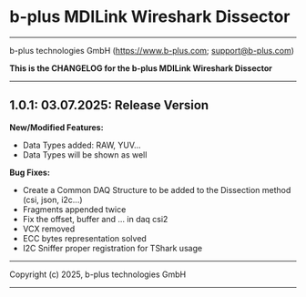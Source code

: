 # b-plus MDILink Wireshark Dissector

__ __  

b-plus technologies GmbH (<https://www.b-plus.com>; <support@b-plus.com>)  

**This is the CHANGELOG for the b-plus MDILink Wireshark Dissector**  

__ __  


## 1.0.1: 03.07.2025: Release Version

**New/Modified Features:**  

- Data Types added: RAW, YUV...
- Data Types will be shown as well 

**Bug Fixes:**  

- Create a Common DAQ Structure to be added to the Dissection method (csi, json, i2c...)
- Fragments appended twice
- Fix the offset, buffer and ... in daq csi2
- VCX removed
- ECC bytes representation solved
- I2C Sniffer proper registration for TShark usage
__ __  
Copyright (c) 2025, b-plus technologies GmbH  
__ __ 
